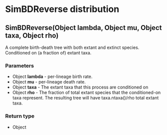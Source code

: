 SimBDReverse distribution
=========================
SimBDReverse(Object **lambda**, Object **mu**, Object **taxa**, Object **rho**)
-------------------------------------------------------------------------------

A complete birth-death tree with both extant and extinct species.<br>Conditioned on (a fraction of) extant taxa.

### Parameters

- Object **lambda** - per-lineage birth rate.
- Object **mu** - per-lineage death rate.
- Object **taxa** - The extant taxa that this process are conditioned on
- Object **rho** - The fraction of total extant species that the conditioned-on taxa represent. The resulting tree will have taxa.ntaxa()/rho total extant taxa.

### Return type

- Object



